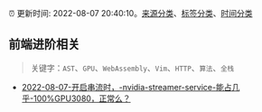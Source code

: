 :alarm_clock: 更新时间: 2022-08-07 20:40:10。[来源分类](../README.md)、[标签分类](../TAGS.md)、[时间分类](../TIMELINE.md)

## 前端进阶相关


> 关键字：`AST`、`GPU`、`WebAssembly`、`Vim`、`HTTP`、`算法`、`全栈`



- [2022-08-07-开启串流时，-nvidia-streamer-service-能占几乎-100%GPU3080，正常么？](https://www.v2ex.com/t/871288) 